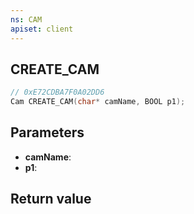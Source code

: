 ```yaml
---
ns: CAM
apiset: client
---
```

## CREATE_CAM

```c
// 0xE72CDBA7F0A02DD6
Cam CREATE_CAM(char* camName, BOOL p1);
```


## Parameters
* **camName**:
* **p1**:

## Return value